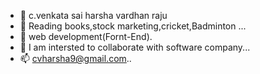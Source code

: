 - 👋 c.venkata sai harsha vardhan raju
- 👀 Reading books,stock marketing,cricket,Badminton  ...
- 🌱 web development(Fornt-End).
- 💞️ I am intersted to collaborate with software company...
- 📫 cvharsha9@gmail.com..

<!---
Cvsraju/Cvsraju is a ✨ special ✨ repository because its `README.md` (this file) appears on your GitHub profile.
You can click the Preview link to take a look at your changes.
--->
